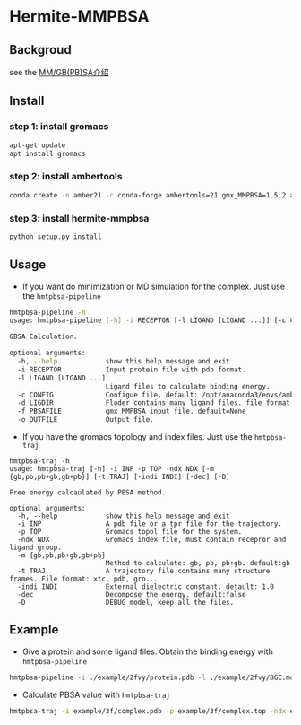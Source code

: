 # Hermite-MMPBSA
## Backgroud

see the [MM/GB(PB)SA介绍](!https://dptechnology.feishu.cn/wiki/wikcnfUDQ1sL2oXAl5GVDQhzzSb)


## Install
### step 1: install gromacs
```Bash
apt-get update
apt install gromacs
```

### step 2: install ambertools
```Bash
conda create -n amber21 -c conda-forge ambertools=21 gmx_MMPBSA=1.5.2 acpype=2021.02

```

### step 3: install hermite-mmpbsa
```Bash
python setup.py install
```

## Usage

* If you want do minimization or MD simulation for the complex. Just use the ``hmtpbsa-pipeline``
```Bash
hmtpbsa-pipeline -h
usage: hmtpbsa-pipeline [-h] -i RECEPTOR [-l LIGAND [LIGAND ...]] [-c CONFIG] [-d LIGDIR] [-f PBSAFILE] [-o OUTFILE]

GBSA Calculation.

optional arguments:
  -h, --help            show this help message and exit
  -i RECEPTOR           Input protein file with pdb format.
  -l LIGAND [LIGAND ...]
                        Ligand files to calculate binding energy.
  -c CONFIG             Configue file, default: /opt/anaconda3/envs/amber/lib/python3.8/site-packages/hmtpbsa-0.0.2-py3.8.egg/hmtpbsa/data/default.ini
  -d LIGDIR             Floder contains many ligand files. file format: .mol or .sdf
  -f PBSAFILE           gmx_MMPBSA input file. default=None
  -o OUTFILE            Output file.
```

* If you have the gromacs topology and index files. Just use the ``hmtpbsa-traj``
````
hmtpbsa-traj -h
usage: hmtpbsa-traj [-h] -i INP -p TOP -ndx NDX [-m {gb,pb,pb+gb,gb+pb}] [-t TRAJ] [-indi INDI] [-dec] [-D]

Free energy calcaulated by PBSA method.

optional arguments:
  -h, --help            show this help message and exit
  -i INP                A pdb file or a tpr file for the trajectory.
  -p TOP                Gromacs topol file for the system.
  -ndx NDX              Gromacs index file, must contain recepror and ligand group.
  -m {gb,pb,pb+gb,gb+pb}
                        Method to calculate: gb, pb, pb+gb. default:gb
  -t TRAJ               A trajectory file contains many structure frames. File format: xtc, pdb, gro...
  -indi INDI            External dielectric constant. detault: 1.0
  -dec                  Decompose the energy. default:false
  -D                    DEBUG model, keep all the files.
````


## Example

* Give a protein and some ligand files. Obtain the binding energy with ``hmtpbsa-pipeline``
````Bash
hmtpbsa-pipeline -i ./example/2fvy/protein.pdb -l ./example/2fvy/BGC.mol2
````

* Calculate PBSA value with ``hmtpbsa-traj``
```Bash
hmtpbsa-traj -i example/3f/complex.pdb -p example/3f/complex.top -ndx example/3f/index.ndx -m pb gb -t example/3f/complex.pdb
```